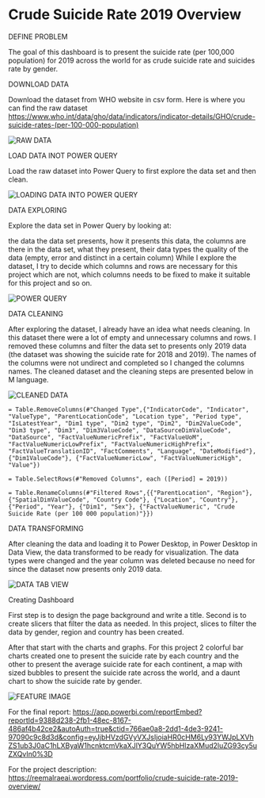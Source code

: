 # Crude Suicide Rate 2019 Overview

DEFINE PROBLEM

The goal of this dashboard is to present the suicide rate (per 100,000 population) for 2019 across the world for as crude suicide rate and suicides rate by gender.

DOWNLOAD DATA

Download the dataset from WHO website in csv form. Here is where you can find the raw dataset https://www.who.int/data/gho/data/indicators/indicator-details/GHO/crude-suicide-rates-(per-100-000-population)

![RAW DATA](https://user-images.githubusercontent.com/71211875/126688516-de03baf8-9331-4ef0-b6ae-6eaa6ea55d90.GIF)

LOAD DATA INOT POWER QUERY

Load the raw dataset into Power Query to first explore the data set and then clean.

![LOADING DATA INTO POWER QUERY](https://user-images.githubusercontent.com/71211875/126688556-b83346da-4977-420e-828d-04cc3c50fe99.GIF)


DATA EXPLORING

Explore the data set in Power Query by looking at:

the data the data set presents,
how it presents this data,
the columns are there in the data set, what they present, their data types
the quality of the data (empty, error and distinct in a certain column)
While I explore the dataset, I try to decide which columns and rows are necessary for this project which are not, which columns needs to be fixed to make it suitable for this project and so on.

![POWER QUERY](https://user-images.githubusercontent.com/71211875/126688693-82fe9d24-e95f-4ab6-b317-814741956eb0.GIF)


DATA CLEANING

After exploring the dataset, I already have an idea what needs cleaning. In this dataset there were a lot of empty and unnecessary columns and rows. I removed these columns and filter the data set to presents only 2019 data (the dataset was showing the suicide rate for 2018 and 2019). The names of the columns were not undirect and completed so I changed the columns names. The cleaned dataset and the cleaning steps are presented below in M language.

![CLEANED DATA](https://user-images.githubusercontent.com/71211875/126688744-415fbd27-92fe-4823-983a-a71403c45d83.GIF)

```
= Table.RemoveColumns(#"Changed Type",{"IndicatorCode", "Indicator", "ValueType", "ParentLocationCode", "Location type", "Period type", "IsLatestYear", "Dim1 type", "Dim2 type", "Dim2", "Dim2ValueCode", "Dim3 type", "Dim3", "Dim3ValueCode", "DataSourceDimValueCode", "DataSource", "FactValueNumericPrefix", "FactValueUoM", "FactValueNumericLowPrefix", "FactValueNumericHighPrefix", "FactValueTranslationID", "FactComments", "Language", "DateModified"}, {"Dim1ValueCode"}, {"FactValueNumericLow", "FactValueNumericHigh", "Value"}) 

= Table.SelectRows(#"Removed Columns", each ([Period] = 2019))

= Table.RenameColumns(#"Filtered Rows",{{"ParentLocation", "Region"}, {"SpatialDimValueCode", "Country Code"}, {"Location", "Country"}, {"Period", "Year"}, {"Dim1", "Sex"}, {"FactValueNumeric", "Crude Suicide Rate (per 100 000 population)"}})
```

DATA TRANSFORMING

After cleaning the data and loading it to Power Desktop, in Power Desktop in Data View, the data transformed to be ready for visualization. The data types were changed and the year column was deleted because no need for since the dataset now presents only 2019 data.

![DATA TAB VIEW](https://user-images.githubusercontent.com/71211875/126688977-70b8f217-7775-4ac3-b372-f0435f13677f.GIF)

Creating Dashboard

First step is to design the page background and write a title. Second is to create slicers that filter the data as needed. In this project, slices to filter the data by gender, region and country has been created.  

After that start with the charts and graphs. For this project 2 colorful bar charts created one to present the suicide rate by each country and the other to present the average suicide rate for each continent, a map with sized bubbles to present the suicide rate across the world, and a daunt chart to show the suicide rate by gender.

![FEATURE IMAGE](https://user-images.githubusercontent.com/71211875/126689015-a377d0d4-8de9-41fb-b37d-77a5dc20556e.GIF)

For the final report: https://app.powerbi.com/reportEmbed?reportId=9388d238-2fb1-48ec-8167-486af4b42ce2&autoAuth=true&ctid=766ae0a8-2dd1-4de3-9241-97090c9c8d3d&config=eyJjbHVzdGVyVXJsIjoiaHR0cHM6Ly93YWJpLXVhZS1ub3J0aC1hLXByaW1hcnktcmVkaXJlY3QuYW5hbHlzaXMud2luZG93cy5uZXQvIn0%3D

For the project description: https://reemalraeai.wordpress.com/portfolio/crude-suicide-rate-2019-overview/



